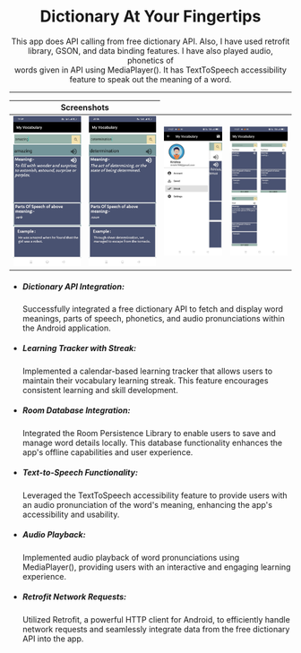 #           <h1 align="center"> Dictionary At Your Fingertips</h1>
<p align="center">This app does API calling from free dictionary API. Also, I have used retrofit <br>
library, GSON, and data binding features. I have also played audio, phonetics of<br>
words given in API using MediaPlayer(). It has TextToSpeech accessibility <br>
feature to speak out the meaning of a word.<br></p>
<hr size="5" noshade="">


<table align="center">
    <thead>
        <tr>
          <th colspan="2"><b>Screenshots</b></th>
        </tr>
    </thead>
    <tbody >
        <tr>
            <td><img src="imageOne.jpeg" width="200" ></td>
            <td><img src="imageTwo.jpeg" width="200"></td>
            <td><img src="WhatsApp Image 2023-07-10 at 11.28.29 (1).jpeg" width=200"></td>
            <td><img src="WhatsApp Image 2023-07-10 at 11.28.29 (2).jpeg" width=200"></td>
        </tr>
    </tbody>
</table>
<ul>
        <li><h5>Dictionary API Integration:</h5>Successfully integrated a free dictionary API to fetch and display word meanings, parts of speech, phonetics, and audio pronunciations within the Android application.</li>
        <li><h5>Learning Tracker with Streak:</h5>Implemented a calendar-based learning tracker that allows users to maintain their vocabulary learning streak. This feature encourages consistent learning and skill development.</li>
        <li><h5>Room Database Integration:</h5>Integrated the Room Persistence Library to enable users to save and manage word details locally. This database functionality enhances the app's offline capabilities and user experience.</li>
        <li><h5>Text-to-Speech Functionality:</h5>Leveraged the TextToSpeech accessibility feature to provide users with an audio pronunciation of the word's meaning, enhancing the app's accessibility and usability.</li>
        <li><h5>Audio Playback:</h5>Implemented audio playback of word pronunciations using MediaPlayer(), providing users with an interactive and engaging learning experience.</li>
        <li><h5>Retrofit Network Requests:</h5>Utilized Retrofit, a powerful HTTP client for Android, to efficiently handle network requests and seamlessly integrate data from the free dictionary API into the app.</li>
</ul>
    
